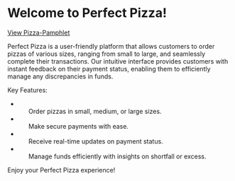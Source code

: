 # Welcome to Perfect Pizza!

[View Pizza-Pamphlet](https://owethusotomela.github.io/pizza-pamphlet/)

Perfect Pizza is a user-friendly platform that allows customers to order pizzas of various sizes, ranging from small to large, and seamlessly complete their transactions. Our intuitive interface provides customers with instant feedback on their payment status, enabling them to efficiently manage any discrepancies in funds.

Key Features:
* <ul>Order pizzas in small, medium, or large sizes.</ul>
* <ul>Make secure payments with ease.</ul>
* <ul>Receive real-time updates on payment status.</ul>
* <ul>Manage funds efficiently with insights on shortfall or excess.</ul>
Enjoy your Perfect Pizza experience!

